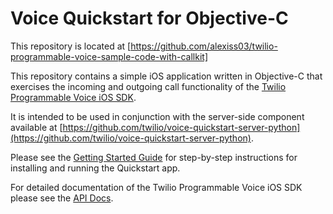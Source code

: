 Voice Quickstart for Objective-C
===

This repository is located at [https://github.com/alexiss03/twilio-programmable-voice-sample-code-with-callkit]

This repository contains a simple iOS application written in Objective-C that exercises the incoming and outgoing call functionality of the [Twilio Programmable Voice iOS SDK](https://www.twilio.com/docs/api/voice-sdk).

It is intended to be used in conjunction with the server-side component available at [https://github.com/twilio/voice-quickstart-server-python](https://github.com/twilio/voice-quickstart-server-python).

Please see the [Getting Started Guide](https://www.twilio.com/docs/api/voice-sdk/ios/getting-started) for step-by-step instructions for installing and running the Quickstart app.

For detailed documentation of the Twilio Programmable Voice iOS SDK please see the [API Docs](https://media.twiliocdn.com/sdk/ios/voice/latest/docs).

